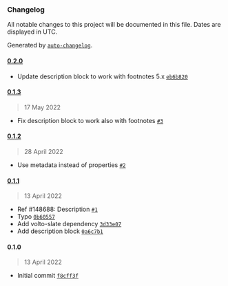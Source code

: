 ### Changelog

All notable changes to this project will be documented in this file. Dates are displayed in UTC.

Generated by [`auto-changelog`](https://github.com/CookPete/auto-changelog).

#### [0.2.0](https://github.com/eea/volto-description-block/compare/0.1.3...0.2.0)

- Update description block to work with footnotes 5.x [`eb6b820`](https://github.com/eea/volto-description-block/commit/eb6b8202c901720b97c638f3b492ccb8492bee7a)

#### [0.1.3](https://github.com/eea/volto-description-block/compare/0.1.2...0.1.3)

> 17 May 2022

- Fix description block to work also with footnotes [`#3`](https://github.com/eea/volto-description-block/pull/3)

#### [0.1.2](https://github.com/eea/volto-description-block/compare/0.1.1...0.1.2)

> 28 April 2022

- Use metadata instead of properties [`#2`](https://github.com/eea/volto-description-block/pull/2)

#### [0.1.1](https://github.com/eea/volto-description-block/compare/0.1.0...0.1.1)

> 13 April 2022

- Ref #148688: Description  [`#1`](https://github.com/eea/volto-description-block/pull/1)
- Typo [`0b60557`](https://github.com/eea/volto-description-block/commit/0b60557075668aa6f852857f6d25ca469fc6279a)
- Add volto-slate dependency [`3d33e07`](https://github.com/eea/volto-description-block/commit/3d33e0795af0a8cabce1bfb6562c35cda8e5bc66)
- Add description block [`0a6c7b1`](https://github.com/eea/volto-description-block/commit/0a6c7b167ea4037b47df5bea39932a5d03778954)

#### 0.1.0

> 13 April 2022

- Initial commit [`f8cff3f`](https://github.com/eea/volto-description-block/commit/f8cff3fe130af00ee150f3200b67acae4836ec70)
